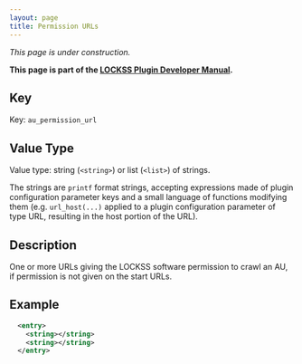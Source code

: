 ```yaml
---
layout: page
title: Permission URLs
---
```


*This page is under construction.*

**This page is part of the [LOCKSS Plugin Developer Manual](/developers/plugin/).**

## Key

Key: `au_permission_url`

## Value Type

Value type: string (`<string>`) or list (`<list>`) of strings.

The strings are `printf` format strings, accepting expressions made of plugin configuration parameter keys and a small language of functions modifying them (e.g. `url_host(...)` applied to a plugin configuration parameter of type URL, resulting in the host portion of the URL).

## Description

One or more URLs giving the LOCKSS software permission to crawl an AU, if permission is not given on the start URLs.

## Example

```xml
  <entry>
    <string></string>
    <string></string>
  </entry>
```
